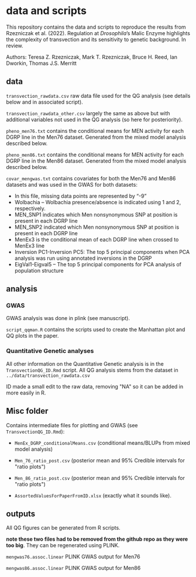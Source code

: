 # data and scripts

This repository contains the data and scripts to reproduce the results from Rzezniczak et al. (2022). Regulation at *Drosophila*’s Malic Enzyme highlights the complexity of transvection and its sensitivity to genetic background. In review.

Authors: Teresa Z. Rzezniczak, Mark T. Rzezniczak, Bruce H. Reed, Ian Dworkin, Thomas J.S. Merritt


## data
`transvection_rawdata.csv` raw data file used for the QG analysis (see details below and in associated script).

`transvection_rawdata_other.csv`  largely the same as above but with additional variables not used in the QG analysis (so here for posteriority).

`pheno_men76.txt` contains the conditional means for MEN activity for each DGRP line in the Men76 dataset. Generated from the mixed model analysis described below.

`pheno_men86.txt` contains the conditional means for MEN activity for each DGRP line in the Men86 dataset. Generated from the mixed model analysis described below.

`covar_mengwas.txt` contains covariates for both the Men76 and Men86 datasets and was used in the GWAS for both datasets:
-  In this file, missing data points are represented by “-9”
- Wolbachia – Wolbachia presence/absence is indicated using 1 and 2, respectively.  
- MEN_SNP1 indicates which Men nonsynonymous SNP at position is present in each DGRP line
- MEN_SNP2 indicated which Men nonsynonymous SNP at position is present in each DGRP line
- MenEx3 is the conditional mean of each DGRP line when crossed to MenEx3 line
- Inversion PC1-Inversion PC5: The top 5 principal components when PCA analysis was run using annotated inversions in the DGRP
- EigVal1-Eigval5 – The top 5 principal components for PCA analysis of population structure


## analysis

### GWAS

GWAS analysis was done in plink (see manuscript).

`script_qqman.R` contains the scripts used to create the Manhattan plot and QQ plots in the paper.

### Quantitative Genetic analyses

All other information on the Quantitative Genetic analysis is in the `TransvectionQG_ID.Rmd` script. All QG analysis stems from the dataset in `../data/transvection_rawdata.csv`

ID made a small edit to the raw data, removing "NA" so it can be added in more easily in R.

## Misc folder

Contains intermediate files for plotting and GWAS (see `TransvectionQG_ID.Rmd`):

- `MenEx_DGRP_conditionalMeans.csv` (conditional means/BLUPs from mixed model analysis)
- `Men_76_ratio_post.csv` (posterior mean and 95% Credible intervals for "ratio plots")
- `Men_86_ratio_post.csv` (posterior mean and 95% Credible intervals for "ratio plots")

- `AssortedValuesForPaperFromID.xlsx` (exactly what it sounds like).

## outputs

All QG figures can be generated from R scripts.

**note these two files had to be removed from the github repo as they were too big**. They can be regenerated using PLINK.

`mengwas76.assoc.linear` PLINK GWAS output for Men76

`mengwas86.assoc.linear` PLINK GWAS output for Men86
